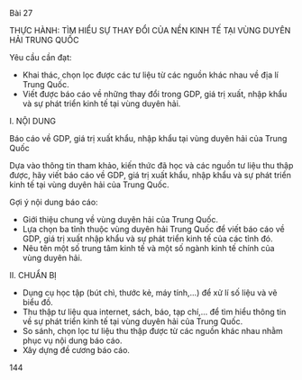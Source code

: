 Bài 27

THỰC HÀNH:
TÌM HIỂU SỰ THAY ĐỔI CỦA NỀN KINH TẾ
TẠI VÙNG DUYÊN HẢI TRUNG QUỐC

Yêu cầu cần đạt:
- Khai thác, chọn lọc được các tư liệu từ các nguồn khác nhau về địa lí Trung Quốc.
- Viết được báo cáo về những thay đổi trong GDP, giá trị xuất, nhập khẩu và sự phát triển kinh tế tại vùng duyên hải.

I. NỘI DUNG

Báo cáo về GDP, giá trị xuất khẩu, nhập khẩu tại vùng duyên hải của Trung Quốc

Dựa vào thông tin tham khảo, kiến thức đã học và các nguồn tư liệu thu thập được, hãy viết báo cáo về GDP, giá trị xuất khẩu, nhập khẩu và sự phát triển kinh tế tại vùng duyên hải của Trung Quốc.

Gợi ý nội dung báo cáo:
- Giới thiệu chung về vùng duyên hải của Trung Quốc.
- Lựa chọn ba tỉnh thuộc vùng duyên hải Trung Quốc để viết báo cáo về GDP, giá trị xuất nhập khẩu và sự phát triển kinh tế của các tỉnh đó.
- Nêu tên một số trung tâm kinh tế và một số ngành kinh tế chính của vùng duyên hải.

II. CHUẨN BỊ

- Dụng cụ học tập (bút chì, thước kẻ, máy tính,...) để xử lí số liệu và vẽ biểu đồ.
- Thu thập tư liệu qua internet, sách, báo, tạp chí,... để tìm hiểu thông tin về sự phát triển kinh tế tại vùng duyên hải của Trung Quốc.
- So sánh, chọn lọc tư liệu thu thập được từ các nguồn khác nhau nhằm phục vụ nội dung báo cáo.
- Xây dựng đề cương báo cáo.

144